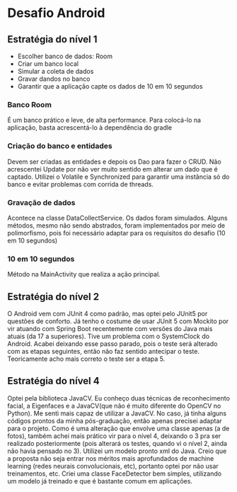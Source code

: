 # Desafio Android

## Estratégia do nível 1

* Escolher banco de dados: Room
* Criar um banco local
* Simular a coleta de dados
* Gravar dandos no banco
* Garantir que a aplicação capte os dados de 10 em 10 segundos

### Banco Room

É um banco prático e leve, de alta performance. Para colocá-lo na aplicação, basta acrescentá-lo à dependência do gradle

### Criação do banco e entidades

Devem ser criadas as entidades e depois os Dao para fazer o CRUD. Não acrescentei Update por não ver muito sentido em alterar um dado que é captado. Utilizei o Volatile e Synchronized para garantir uma instância só do banco e evitar problemas com corrida de threads.

### Gravação de dados

Acontece na classe DataCollectService. Os dados foram simulados. Alguns métodos, mesmo não sendo abstrados, foram implementados por meio de polimorfismo, pois foi necessário adaptar para os requisitos do desafio (10 em 10 segundos)

### 10 em 10 segundos

Método na MainActivity que realiza a ação principal.

## Estratégia do nível 2

O Android vem com JUnit 4 como padrão, mas optei pelo JUnit5 por questões de conforto. Já tenho o costume de usar JUnit 5 com Mockito por vir atuando com Spring Boot recentemente com versões do Java mais atuais (da 17 a superiores). Tive um problema com o SystemClock do Android. Acabei deixando esse passo parado, pois o teste será alterado com as etapas seguintes, então não faz sentido antecipar o teste. Teoricamente acho mais correto o teste ser a etapa 5. 

## Estratégia do nível 4

Optei pela biblioteca JavaCV. Eu conheço duas técnicas de reconhecimento facial, a Eigenfaces e a JavaCV(que não é muito diferente do OpenCV no Python). Me senti mais capaz de utilizar a JavaCV. No caso, já tinha alguns códigos prontos da minha pós-graduação, então apenas precisei adaptar para o projeto. Como é uma alteração que envolve uma classe apenas (a de fotos), também achei mais prático vir para o nível 4, deixando o 3 pra ser realizado posteriormente (pois alterará os testes, quando vi o nível 2, ainda não havia pensado no 3). Utilizei um modelo pronto xml do Java. Creio que a proposta não seja entrar nos méritos mais aprofundados de machine learning (redes neurais convolucionais, etc), portanto optei por não usar treinamentos, etc. Criei uma classe FaceDetector bem simples, utilizando um modelo já treinado e que é bastante comum em aplicações. 